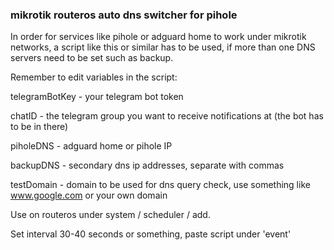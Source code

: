 ### mikrotik routeros auto dns switcher for pihole

In order for services like pihole or adguard home to work under mikrotik networks, a script like this or similar has to be used, if more than one DNS servers need to be set such as backup.

Remember to edit variables in the script:

telegramBotKey - your telegram bot token

chatID - the telegram group you want to receive notifications at (the bot has to be in there)

piholeDNS - adguard home or pihole IP

backupDNS - secondary dns ip addresses, separate with commas

testDomain - domain to be used for dns query check, use something like www.google.com or your own domain

Use on routeros under system / scheduler / add. 

Set interval 30-40 seconds or something, paste script under 'event'